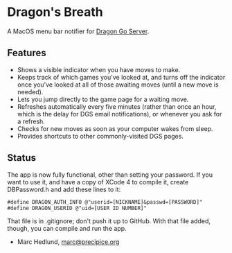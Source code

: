 # Dragon's Breath #

A MacOS menu bar notifier for 
[Dragon Go Server](http://www.dragongoserver.net/).

## Features ##

* Shows a visible indicator when you have moves to make.
* Keeps track of which games you've looked at, and turns off the indicator
once you've looked at all of those awaiting moves (until a new move is needed).
* Lets you jump directly to the game page for a waiting move.
* Refreshes automatically every five minutes (rather than once an hour, which
is the delay for DGS email notifications), or whenever you ask for a refresh.
* Checks for new moves as soon as your computer wakes from sleep.
* Provides shortcuts to other commonly-visited DGS pages.

## Status ##

The app is now fully functional, other than setting your password. If you want
to use it, and have a copy of XCode 4 to compile it, create DBPassword.h and
add these lines to it:

    #define DRAGON_AUTH_INFO @"userid=[NICKNAME]&passwd=[PASSWORD]"
    #define DRAGON_USERID @"uid=[USER ID NUMBER]"

That file is in .gitignore; don't push it up to GitHub. With that file added,
though, you can compile and run the app.

- Marc Hedlund, marc@precipice.org
